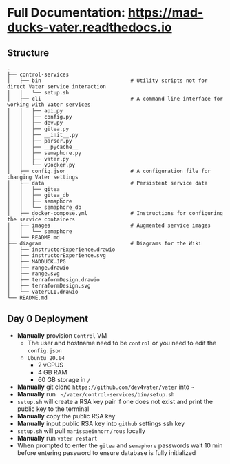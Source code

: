 # Full Documentation: https://mad-ducks-vater.readthedocs.io

## Structure

```
.
├── control-services
│   ├── bin                             # Utility scripts not for direct Vater service interaction
│   │   └── setup.sh
│   ├── cli                             # A command line interface for working with Vater services
│   │   ├── api.py
│   │   ├── config.py
│   │   ├── dev.py
│   │   ├── gitea.py
│   │   ├── __init__.py
│   │   ├── parser.py
│   │   ├── __pycache__
│   │   ├── semaphore.py
│   │   ├── vater.py
│   │   └── vDocker.py
│   ├── config.json                     # A configuration file for changing Vater settings
│   ├── data                            # Persistent service data
│   │   ├── gitea
│   │   ├── gitea_db
│   │   ├── semaphore
│   │   └── semaphore_db
│   ├── docker-compose.yml              # Instructions for configuring the service containers
│   ├── images                          # Augmented service images
│   │   └── semaphore
│   └── README.md
├── diagram                             # Diagrams for the Wiki
│   ├── instructorExperience.drawio
│   ├── instructorExperience.svg
│   ├── MADDUCK.JPG
│   ├── range.drawio
│   ├── range.svg
│   ├── terraformDesign.drawio
│   ├── terraformDesign.svg
│   └── vaterCLI.drawio
└── README.md
```

## Day 0 Deployment
- **Manually** provision `Control` VM
  - The user and hostname need to be `control` or you need to edit the `config.json`
  - `Ubuntu 20.04`
    - 2 vCPUS
    - 4 GB RAM
    - 60 GB storage in `/`
- **Manually** git clone `https://github.com/dev4vater/vater` into `~`
- **Manually** run ` ~/vater/control-services/bin/setup.sh`
- `setup.sh` will create a RSA key pair if one does not exist and print the public key to the terminal
- **Manually** copy the public RSA key
- **Manually** input public RSA key into `github` settings ssh key
- `setup.sh` will pull `marissaeinhorn/rous` locally
- **Manually** run `vater restart`
- When prompted to enter the `gitea` and `semaphore` passwords wait 10 min before entering password to ensure database is fully initialized
